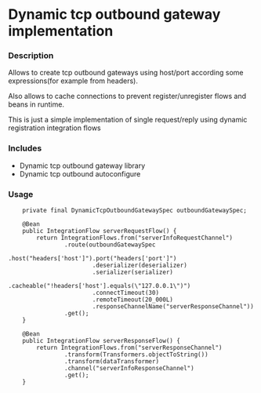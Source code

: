 # Dynamic tcp outbound gateway implementation
### Description
Allows to create tcp outbound gateways using host/port according some expressions(for example from headers).

Also allows to cache connections to prevent register/unregister flows and beans in runtime.

This is just a simple implementation of single request/reply using dynamic registration integration flows
### Includes
* Dynamic tcp outbound gateway library
* Dynamic tcp outbound autoconfigure

### Usage

```
    private final DynamicTcpOutboundGatewaySpec outboundGatewaySpec;

    @Bean
    public IntegrationFlow serverRequestFlow() {
        return IntegrationFlows.from("serverInfoRequestChannel")
                .route(outboundGatewaySpec
                        .host("headers['host']").port("headers['port']")
                        .deserializer(deserializer)
                        .serializer(serializer)
                        .cacheable("!headers['host'].equals(\"127.0.0.1\")")
                        .connectTimeout(30)
                        .remoteTimeout(20_000L)                        
                        .responseChannelName("serverResponseChannel"))
                .get();
    }

    @Bean
    public IntegrationFlow serverResponseFlow() {
        return IntegrationFlows.from("serverResponseChannel")
                .transform(Transformers.objectToString())
                .transform(dataTransformer)
                .channel("serverInfoResponseChannel")
                .get();
    }
```